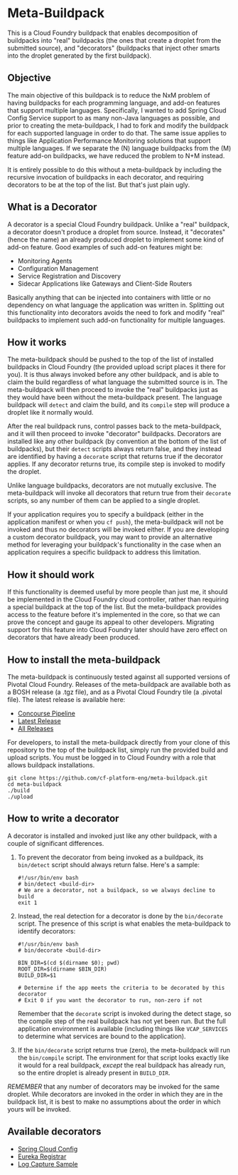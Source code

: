 # Meta-Buildpack

This is a Cloud Foundry buildpack that enables decomposition of buildpacks into "real" buildpacks
(the ones that create a droplet from the submitted source), and "decorators" (buildpacks that
inject other smarts into the droplet generated by the first buildpack).

## Objective

The main objective of this buildpack is to reduce the NxM problem of having buildpacks for each
programming language, and add-on features that support multiple languages. Specifically, I wanted
to add Spring Cloud Config Service support to as many non-Java languages as possible, and prior to
creating the meta-buildpack, I had to fork and modify the buildpack for each supported language
in order to do that. The same issue applies to things like Application Performance Monitoring
solutions that support multiple languages. If we separate the (N) language buildpacks
from the (M) feature add-on buildpacks, we have reduced the problem to N+M instead.

It is entirely possible to do this without a meta-buildpack by including the recursive invocation
of buildpacks in each decorator, and requiring decorators to be at the top of the list. But that's
just plain ugly.

## <a name="decorators"></a>What is a Decorator

A decorator is a special Cloud Foundry buildpack. Unlike a "real" buildpack, a decorator doesn't
produce a droplet from source. Instead, it "decorates" (hence the name) an already produced droplet
to implement some kind of add-on feature. Good examples of such add-on features might be:

- Monitoring Agents
- Configuration Management
- Service Registration and Discovery
- Sidecar Applications like Gateways and Client-Side Routers

Basically anything that can be injected into containers with little or no dependency on what language
the application was written in. Splitting out this functionality into decorators avoids the need to
fork and modify "real" buildpacks to implement such add-on functionality for multiple languages.

## How it works

The meta-buildpack should be pushed to the top of the list of installed buildpacks in Cloud Foundry
(the provided upload script places it there for you). It is thus always invoked before any other
buildpack, and is able to claim the build regardless of what language the submitted source is in.
The meta-buildpack will then proceed to invoke the "real" buildpacks just as they would have been
without the meta-buildpack present. The language buildpack will `detect` and claim the build, and
its `compile` step will produce a droplet like it normally would.

After the real buildpack runs, control passes back to the meta-buildpack, and it will then proceed
to invoke "decorator" buildpacks. Decorators are installed like any other buildpack (by convention
at the bottom of the list of buildpacks), but their `detect` scripts always return false, and they
instead are identified by having a `decorate` script that returns true if the decorator applies.
If any decorator returns true, its compile step is invoked to modify the droplet.

Unlike language buildpacks, decorators are not mutually exclusive. The meta-buildpack will invoke
all decorators that return true from their `decorate` scripts, so any number of them can be applied
to a single droplet.

If your application requires you to specify a buildpack (either in the application manifest or
when you `cf push`), the meta-buildpack will not be invoked and thus no decorators will be invoked
either. If you are developing a custom decorator buildpack, you may want to provide an alternative
method for leveraging your buildpack's functionality in the case when an application requires a
specific buildpack to address this limitation.

## How it should work

If this functionality is deemed useful by more people than just me, it should be implemented in the
Cloud Foundry cloud controller, rather than requiring a special buildpack at the top of the list.
But the meta-buildpack provides access to the feature before it's implemented in the core, so that
we can prove the concept and gauge its appeal to other developers. Migrating support for this
feature into Cloud Foundry later should have zero effect on decorators that have already been
produced.

## How to install the meta-buildpack

The meta-buildpack is continuously tested against all supported versions of Pivotal Cloud Foundry.
Releases of the meta-buildpack are available both as a BOSH release (a .tgz file), and as a
Pivotal Cloud Foundry tile (a .pivotal file). The latest release is available here:

- [Concourse Pipeline](https://concourse.run-03.haas-71.pez.pivotal.io/teams/main/pipelines/meta-buildpack?groups=ci)
- [Latest Release](https://github.com/cf-platform-eng/meta-buildpack/releases/latest)
- [All Releases](https://github.com/cf-platform-eng/meta-buildpack/releases)

For developers, to install the meta-buildpack directly from your clone of this repository to
the top of the buildpack list, simply run the provided build and upload scripts. You must be logged
in to Cloud Foundry with a role that allows buildpack installations.

```
git clone https://github.com/cf-platform-eng/meta-buildpack.git
cd meta-buildpack
./build
./upload
```

## How to write a decorator

A decorator is installed and invoked just like any other buildpack, with a couple of significant
differences.

1. To prevent the decorator from being invoked as a buildpack, its `bin/detect` script should
always return false. Here's a sample:

   ```
   #!/usr/bin/env bash
   # bin/detect <build-dir>
   # We are a decorator, not a buildpack, so we always decline to build
   exit 1
   ```

2. Instead, the real detection for a decorator is done by the `bin/decorate` script. The presence
of this script is what enables the meta-buildpack to identify decorators:

   ```
   #!/usr/bin/env bash
   # bin/decorate <build-dir>

   BIN_DIR=$(cd $(dirname $0); pwd)
   ROOT_DIR=$(dirname $BIN_DIR)
   BUILD_DIR=$1

   # Determine if the app meets the criteria to be decorated by this decorator
   # Exit 0 if you want the decorator to run, non-zero if not
   ```

   Remember that the `decorate` script is invoked during the detect stage, so the compile step of
   the real buildpack has not yet been run. But the full application environment is available
   (including things like `VCAP_SERVICES` to determine what services are bound to the application).

3. If the `bin/decorate` script returns true (zero), the meta-buildpack will run the `bin/compile`
script. The environment for that script looks exactly like it would for a real buildpack, *except*
the real buildpack has already run, so the entire droplet is already present in `BUILD_DIR`.

*REMEMBER* that any number of decorators may be invoked for the same droplet. While decorators
are invoked in the order in which they are in the buildpack list, it is best to make no assumptions
about the order in which yours will be invoked.

## Available decorators

- [Spring Cloud Config](https://github.com/cf-platform-eng/spring-config-decorator)
- [Eureka Registrar](https://github.com/cf-platform-eng/eureka-registrar-decorator)
- [Log Capture Sample](https://github.com/cf-platform-eng/log-capture-decorator)
